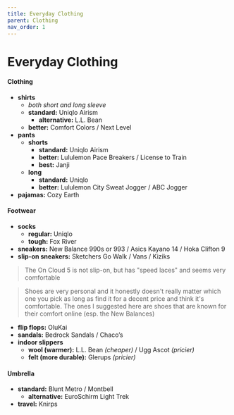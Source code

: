 ```yaml
---
title: Everyday Clothing
parent: Clothing
nav_order: 1
---
```

# Everyday Clothing

#### Clothing

- **shirts** 
	- *both short and long sleeve*
	- **standard:** Uniqlo Airism
		- **alternative:** L.L. Bean
	- **better:** Comfort Colors / Next Level
- **pants**
	- **shorts** 
		- **standard:** Uniqlo Airism
		- **better:** Lululemon Pace Breakers / License to Train
		- **best:** Janji
	- **long** 
		- **standard:** Uniqlo
		- **better:** Lululemon City Sweat Jogger / ABC Jogger
- **pajamas:** Cozy Earth

#### Footwear

- **socks** 
	- **regular:** Uniqlo
	- **tough:** Fox River
- **sneakers:** New Balance 990s or 993 / Asics Kayano 14 / Hoka Clifton 9
- **slip-on sneakers:** Sketchers Go Walk / Vans / Kiziks

> The On Cloud 5 is not slip-on, but has "speed laces" and seems very comfortable

> Shoes are very personal and it honestly doesn't really matter which one you pick as long as find it for a decent price and think it's comfortable. The ones I suggested here are shoes that are known for their comfort online (esp. the New Balances)

- **flip flops:** OluKai
- **sandals:** Bedrock Sandals / Chaco’s
- **indoor slippers** 
	- **wool (warmer):** L.L. Bean *(cheaper)* / Ugg Ascot *(pricier)*
	- **felt (more durable):** Glerups *(pricier)*

#### Umbrella

- **standard:** Blunt Metro / Montbell
	- **alternative:** EuroSchirm Light Trek
- **travel:** Knirps
